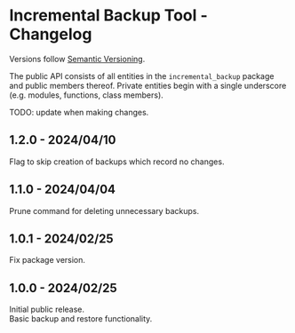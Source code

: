 # Incremental Backup Tool - Changelog

Versions follow [Semantic Versioning](https://semver.org/spec/v2.0.0.html).

The public API consists of all entities in the `incremental_backup` package and public members thereof.
Private entities begin with a single underscore (e.g. modules, functions, class members).

TODO: update when making changes.

## 1.2.0 - 2024/04/10

Flag to skip creation of backups which record no changes.

## 1.1.0 - 2024/04/04

Prune command for deleting unnecessary backups.

## 1.0.1 - 2024/02/25

Fix package version.

## 1.0.0 - 2024/02/25

Initial public release.  
Basic backup and restore functionality.
